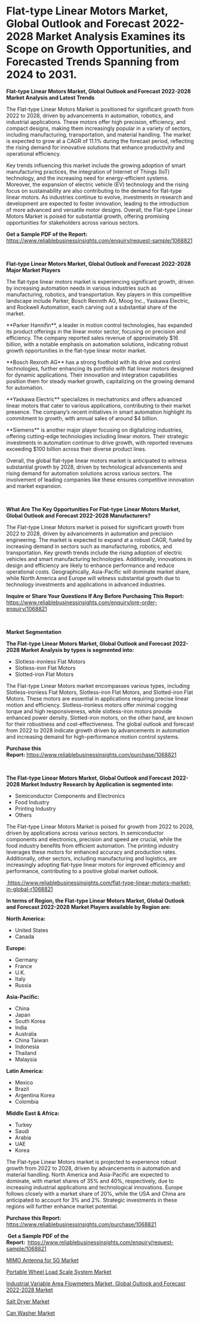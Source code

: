<p><h1>Flat-type Linear Motors Market, Global Outlook and Forecast 2022-2028 Market Analysis Examines its Scope on Growth Opportunities, and Forecasted Trends Spanning from 2024 to 2031.</h1></p><p><strong>Flat-type Linear Motors Market, Global Outlook and Forecast 2022-2028 Market Analysis and Latest Trends</strong></p>
<p><p>The Flat-type Linear Motors Market is positioned for significant growth from 2022 to 2028, driven by advancements in automation, robotics, and industrial applications. These motors offer high precision, efficiency, and compact designs, making them increasingly popular in a variety of sectors, including manufacturing, transportation, and material handling. The market is expected to grow at a CAGR of 11.1% during the forecast period, reflecting the rising demand for innovative solutions that enhance productivity and operational efficiency.</p><p>Key trends influencing this market include the growing adoption of smart manufacturing practices, the integration of Internet of Things (IoT) technology, and the increasing need for energy-efficient systems. Moreover, the expansion of electric vehicle (EV) technology and the rising focus on sustainability are also contributing to the demand for flat-type linear motors. As industries continue to evolve, investments in research and development are expected to foster innovation, leading to the introduction of more advanced and versatile motor designs. Overall, the Flat-type Linear Motors Market is poised for substantial growth, offering promising opportunities for stakeholders across various sectors.</p></p>
<p><strong>Get a Sample PDF of the Report:&nbsp;</strong> <a href="https://www.reliablebusinessinsights.com/enquiry/request-sample/1068821">https://www.reliablebusinessinsights.com/enquiry/request-sample/1068821</a></p>
<p>&nbsp;</p>
<p><strong>Flat-type Linear Motors Market, Global Outlook and Forecast 2022-2028 Major Market Players</strong></p>
<p><p>The flat-type linear motors market is experiencing significant growth, driven by increasing automation needs in various industries such as manufacturing, robotics, and transportation. Key players in this competitive landscape include Parker, Bosch Rexroth AG, Moog Inc., Yaskawa Electric, and Rockwell Automation, each carving out a substantial share of the market.</p><p>**Parker Hannifin**, a leader in motion control technologies, has expanded its product offerings in the linear motor sector, focusing on precision and efficiency. The company reported sales revenue of approximately $16 billion, with a notable emphasis on automation solutions, indicating robust growth opportunities in the flat-type linear motor market.</p><p>**Bosch Rexroth AG** has a strong foothold with its drive and control technologies, further enhancing its portfolio with flat linear motors designed for dynamic applications. Their innovation and integration capabilities position them for steady market growth, capitalizing on the growing demand for automation.</p><p>**Yaskawa Electric** specializes in mechatronics and offers advanced linear motors that cater to various applications, contributing to their market presence. The company’s recent initiatives in smart automation highlight its commitment to growth, with annual sales of around $4 billion.</p><p>**Siemens** is another major player focusing on digitalizing industries, offering cutting-edge technologies including linear motors. Their strategic investments in automation continue to drive growth, with reported revenues exceeding $100 billion across their diverse product lines.</p><p>Overall, the global flat-type linear motors market is anticipated to witness substantial growth by 2028, driven by technological advancements and rising demand for automation solutions across various sectors. The involvement of leading companies like these ensures competitive innovation and market expansion.</p></p>
<p>&nbsp;</p>
<p><strong>What Are The Key Opportunities For Flat-type Linear Motors Market, Global Outlook and Forecast 2022-2028 Manufacturers?</strong></p>
<p><p>The Flat-type Linear Motors market is poised for significant growth from 2022 to 2028, driven by advancements in automation and precision engineering. The market is expected to expand at a robust CAGR, fueled by increasing demand in sectors such as manufacturing, robotics, and transportation. Key growth trends include the rising adoption of electric vehicles and smart manufacturing technologies. Additionally, innovations in design and efficiency are likely to enhance performance and reduce operational costs. Geographically, Asia-Pacific will dominate market share, while North America and Europe will witness substantial growth due to technology investments and applications in advanced industries.</p></p>
<p><strong>Inquire or Share Your Questions If Any Before Purchasing This Report:</strong> <a href="https://www.reliablebusinessinsights.com/enquiry/pre-order-enquiry/1068821">https://www.reliablebusinessinsights.com/enquiry/pre-order-enquiry/1068821</a></p>
<p>&nbsp;</p>
<p><strong>Market Segmentation</strong></p>
<p><strong>The Flat-type Linear Motors Market, Global Outlook and Forecast 2022-2028 Market Analysis by types is segmented into:</strong></p>
<p><ul><li>Slotless-ironless Flat Motors</li><li>Slotless-iron Flat Motors</li><li>Slotted-iron Flat Motors</li></ul></p>
<p><p>The Flat-type Linear Motors market encompasses various types, including Slotless-ironless Flat Motors, Slotless-iron Flat Motors, and Slotted-iron Flat Motors. These motors are essential in applications requiring precise linear motion and efficiency. Slotless-ironless motors offer minimal cogging torque and high responsiveness, while slotless-iron motors provide enhanced power density. Slotted-iron motors, on the other hand, are known for their robustness and cost-effectiveness. The global outlook and forecast from 2022 to 2028 indicate growth driven by advancements in automation and increasing demand for high-performance motion control systems.</p></p>
<p><strong>Purchase this Report:&nbsp;</strong><a href="https://www.reliablebusinessinsights.com/purchase/1068821">https://www.reliablebusinessinsights.com/purchase/1068821</a></p>
<p>&nbsp;</p>
<p><strong>The Flat-type Linear Motors Market, Global Outlook and Forecast 2022-2028 Market Industry Research by Application is segmented into:</strong></p>
<p><ul><li>Semiconductor Components and Electronics</li><li>Food Industry</li><li>Printing Industry</li><li>Others</li></ul></p>
<p><p>The Flat-type Linear Motors Market is poised for growth from 2022 to 2028, driven by applications across various sectors. In semiconductor components and electronics, precision and speed are crucial, while the food industry benefits from efficient automation. The printing industry leverages these motors for enhanced accuracy and production rates. Additionally, other sectors, including manufacturing and logistics, are increasingly adopting flat-type linear motors for improved efficiency and performance, contributing to a positive global market outlook.</p></p>
<p><a href="https://www.reliablebusinessinsights.com/flat-type-linear-motors-market-in-global-r1068821">&nbsp;https://www.reliablebusinessinsights.com/flat-type-linear-motors-market-in-global-r1068821</a></p>
<p><strong>In terms of Region, the Flat-type Linear Motors Market, Global Outlook and Forecast 2022-2028 Market Players available by Region are:</strong></p>
<p>
    <p> <strong> North America: </strong>
        <ul>
            <li>United States</li>
            <li>Canada</li>
        </ul>
        </p> 
    <p> <strong> Europe: </strong>
        <ul>
            <li>Germany</li>
            <li>France</li>
            <li>U.K.</li>
            <li>Italy</li>
            <li>Russia</li>
        </ul>
        </p> 
    <p> <strong> Asia-Pacific: </strong>
        <ul>
            <li>China</li>
            <li>Japan</li>
            <li>South Korea</li>
            <li>India</li>
            <li>Australia</li>
            <li>China Taiwan</li>
            <li>Indonesia</li>
            <li>Thailand</li>
            <li>Malaysia</li>
        </ul>
        </p> 
    <p> <strong> Latin America: </strong>
        <ul>
            <li>Mexico</li>
            <li>Brazil</li>
            <li>Argentina Korea</li>
            <li>Colombia</li>
        </ul>
        </p> 
    <p> <strong> Middle East & Africa: </strong>
        <ul>
            <li>Turkey</li>
            <li>Saudi</li>
            <li>Arabia</li>
            <li>UAE</li>
            <li>Korea</li>
        </ul>
    </p>
    </p>
<p><p>The Flat-type Linear Motors market is projected to experience robust growth from 2022 to 2028, driven by advancements in automation and material handling. North America and Asia-Pacific are expected to dominate, with market shares of 35% and 40%, respectively, due to increasing industrial applications and technological innovations. Europe follows closely with a market share of 20%, while the USA and China are anticipated to account for 3% and 2%. Strategic investments in these regions will further enhance market potential.</p></p>
<p><strong>Purchase this Report: </strong><a href="https://www.reliablebusinessinsights.com/purchase/1068821">https://www.reliablebusinessinsights.com/purchase/1068821</a></p>
<p>&nbsp;<strong>Get a Sample PDF of the Report:&nbsp;&nbsp;</strong><a href="https://www.reliablebusinessinsights.com/enquiry/request-sample/1068821">https://www.reliablebusinessinsights.com/enquiry/request-sample/1068821</a></p>
<p><strong></strong></p>
<p><p><a href="https://www.linkedin.com/pulse/mimo-antenna-5g-market-size-growing-cagr-143-report-covers-analysis-g4ule?trackingId=%2FslRUc4eSiaug48YL4pSoQ%3D%3D">MIMO Antenna for 5G Market</a></p><p><a href="https://issuu.com/reportprime-2/docs/portable-wheel-load-scale-system-ma_dc688af32b580a">Portable Wheel Load Scale System Market</a></p><p><a href="https://github.com/nafisalvee228/Market-Research-Report-List-2/blob/main/industrial-variable-area-flowmeters-market-global-outlook-and-forecast-2022-2028-market.md">Industrial Variable Area Flowmeters Market, Global Outlook and Forecast 2022-2028 Market</a></p><p><a href="https://www.linkedin.com/pulse/salt-dryer-market-trends-analysis-opportunities-challenges-ksk5f?trackingId=pq%2F0a%2F0WQF6uydMdUAezcQ%3D%3D">Salt Dryer Market</a></p><p><a href="https://www.linkedin.com/pulse/can-washer-market-forecast-global-trends-analysis-from-2024-4t3mf?trackingId=pQfENJUISrC%2BFIFf5OnpVA%3D%3D">Can Washer Market</a></p></p>